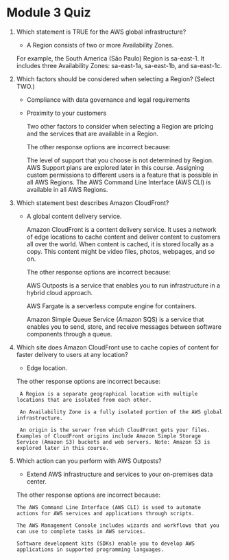 # Module 3 Quiz

1.  Which statement is TRUE for the AWS global infrastructure?

    - A Region consists of two or more Availability Zones.

    For example, the South America (São Paulo) Region is sa-east-1. It includes three Availability Zones: sa-east-1a, sa-east-1b, and sa-east-1c.

2.  Which factors should be considered when selecting a Region? (Select TWO.)

    - Compliance with data governance and legal requirements
    - Proximity to your customers

      Two other factors to consider when selecting a Region are pricing and the services that are available in a Region.

      The other response options are incorrect because:

      The level of support that you choose is not determined by Region. AWS Support plans are explored later in this course.
      Assigning custom permissions to different users is a feature that is possible in all AWS Regions.
      The AWS Command Line Interface (AWS CLI) is available in all AWS Regions.

3.  Which statement best describes Amazon CloudFront?

    - A global content delivery service.

      Amazon CloudFront is a content delivery service. It uses a network of edge locations to cache content and deliver content to customers all over the world. When content is cached, it is stored locally as a copy. This content might be video files, photos, webpages, and so on.

      The other response options are incorrect because:

      AWS Outposts is a service that enables you to run infrastructure in a hybrid cloud approach.

      AWS Fargate is a serverless compute engine for containers.

      Amazon Simple Queue Service (Amazon SQS) is a service that enables you to send, store, and receive messages between software components through a queue.

4.  Which site does Amazon CloudFront use to cache copies of content for faster delivery to users at any location?

    - Edge location.

    The other response options are incorrect because:

         A Region is a separate geographical location with multiple locations that are isolated from each other.

         An Availability Zone is a fully isolated portion of the AWS global infrastructure.

         An origin is the server from which CloudFront gets your files. Examples of CloudFront origins include Amazon Simple Storage Service (Amazon S3) buckets and web servers. Note: Amazon S3 is explored later in this course.

5.  Which action can you perform with AWS Outposts?

    - Extend AWS infrastructure and services to your on-premises data center.

    The other response options are incorrect because:

        The AWS Command Line Interface (AWS CLI) is used to automate actions for AWS services and applications through scripts.

        The AWS Management Console includes wizards and workflows that you can use to complete tasks in AWS services.

        Software development kits (SDKs) enable you to develop AWS applications in supported programming languages.
